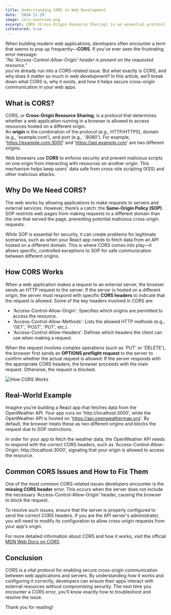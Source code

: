 ```yaml
---
title: Understanding CORS in Web Development
date: '2024-11-29'
image: cors-overview.png
excerpt: CORS (Cross-Origin Resource Sharing) is an essential protocol for allowing safe cross-origin requests between web applications and servers.
isFeatured: true
---
```


When building modern web applications, developers often encounter a term that seems to pop up frequently—**CORS**. If you’ve ever seen the frustrating error message:  
*"No 'Access-Control-Allow-Origin' header is present on the requested resource."*  
you’ve already run into a CORS-related issue. But what exactly is CORS, and why does it matter so much in web development? In this article, we’ll break down what CORS is, why it exists, and how it helps secure cross-origin communication in your web apps.

## What is CORS?

CORS, or **Cross-Origin Resource Sharing**, is a protocol that determines whether a web application running in a browser is allowed to access resources hosted on a different origin.  
An **origin** is the combination of the protocol (e.g., HTTP/HTTPS), domain (e.g., 'example.com'), and port (e.g., ':8080'). For example, 'https://example.com:3000' and 'https://api.example.com' are two different origins.  

Web browsers use **CORS** to enforce security and prevent malicious scripts on one origin from interacting with resources on another origin. This mechanism helps keep users' data safe from cross-site scripting (XSS) and other malicious attacks.

## Why Do We Need CORS?

The web works by allowing applications to make requests to servers and external services. However, there’s a catch: the **Same-Origin Policy (SOP)**. SOP restricts web pages from making requests to a different domain than the one that served the page, preventing potential malicious cross-origin requests.  

While SOP is essential for security, it can create problems for legitimate scenarios, such as when your React app needs to fetch data from an API hosted on a different domain. This is where CORS comes into play—it allows specific, controlled exceptions to SOP for safe communication between different origins.

## How CORS Works

When a web application makes a request to an external server, the browser sends an HTTP request to the server. If the server is hosted on a different origin, the server must respond with specific **CORS headers** to indicate that the request is allowed. Some of the key headers involved in CORS are:

- 'Access-Control-Allow-Origin': Specifies which origins are permitted to access the resource.
- 'Access-Control-Allow-Methods': Lists the allowed HTTP methods (e.g., 'GET', 'POST', 'PUT', etc.).
- 'Access-Control-Allow-Headers': Defines which headers the client can use when making a request.

When the request involves complex operations (such as 'PUT' or 'DELETE'), the browser first sends an **OPTIONS preflight request** to the server to confirm whether the actual request is allowed. If the server responds with the appropriate CORS headers, the browser proceeds with the main request. Otherwise, the request is blocked.

![How CORS Works](cors-how-it-works.png)

## Real-World Example

Imagine you’re building a React app that fetches data from the OpenWeather API. Your app runs on 'http://localhost:3000', while the OpenWeather API is hosted on 'https://api.openweathermap.org'. By default, the browser treats these as two different origins and blocks the request due to SOP restrictions.  

In order for your app to fetch the weather data, the OpenWeather API needs to respond with the correct CORS headers, such as 'Access-Control-Allow-Origin: http://localhost:3000', signaling that your origin is allowed to access the resource.  

## Common CORS Issues and How to Fix Them

One of the most common CORS-related issues developers encounter is the **missing CORS header** error. This occurs when the server does not include the necessary 'Access-Control-Allow-Origin' header, causing the browser to block the request.  

To resolve such issues, ensure that the server is properly configured to send the correct CORS headers. If you are the API server's administrator, you will need to modify its configuration to allow cross-origin requests from your app's origin.

For more detailed information about CORS and how it works, visit the official [MDN Web Docs on CORS](https://developer.mozilla.org/en-US/docs/Web/HTTP/CORS).

## Conclusion

CORS is a vital protocol for enabling secure cross-origin communication between web applications and servers. By understanding how it works and configuring it correctly, developers can ensure their apps interact with external resources without compromising security. The next time you encounter a CORS error, you’ll know exactly how to troubleshoot and resolve the issue.  

Thank you for reading!
